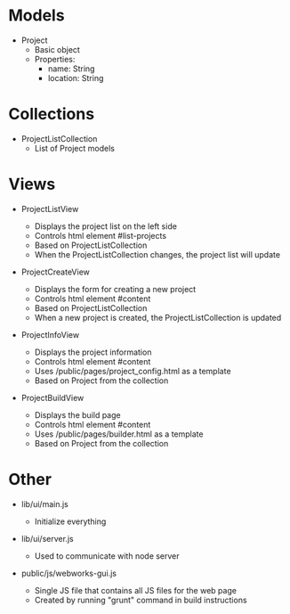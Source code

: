 Models
===========================
- Project
    - Basic object
    - Properties:
        - name: String
        - location: String


Collections
===========================
- ProjectListCollection
    - List of Project models


Views
===========================
- ProjectListView
    - Displays the project list on the left side
    - Controls html element #list-projects
    - Based on ProjectListCollection
    - When the ProjectListCollection changes, the project list will update

- ProjectCreateView
    - Displays the form for creating a new project
    - Controls html element #content
    - Based on ProjectListCollection
    - When a new project is created, the ProjectListCollection is updated

- ProjectInfoView
    - Displays the project information
    - Controls html element #content
    - Uses /public/pages/project_config.html as a template
    - Based on Project from the collection

- ProjectBuildView
    - Displays the build page
    - Controls html element #content
    - Uses /public/pages/builder.html as a template
    - Based on Project from the collection

Other
===========================
- lib/ui/main.js
    - Initialize everything

- lib/ui/server.js
    - Used to communicate with node server

- public/js/webworks-gui.js
    - Single JS file that contains all JS files for the web page
    - Created by running "grunt" command in build instructions
